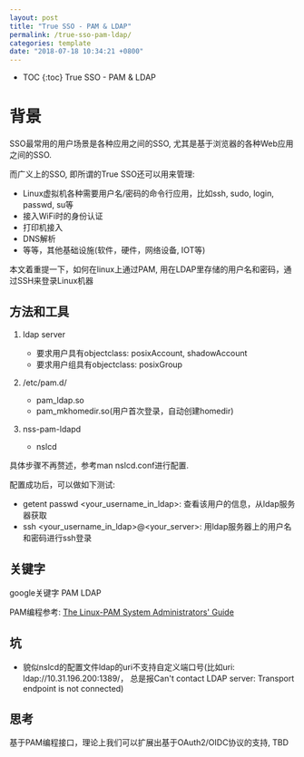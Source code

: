 ```yaml
---
layout: post
title: "True SSO - PAM & LDAP"
permalink: /true-sso-pam-ldap/
categories: template
date: "2018-07-18 10:34:21 +0800"
---
```


* TOC
{:toc}
True SSO - PAM & LDAP

# 背景

SSO最常用的用户场景是各种应用之间的SSO, 尤其是基于浏览器的各种Web应用之间的SSO.

而广义上的SSO, 即所谓的True SSO还可以用来管理:

* Linux虚拟机各种需要用户名/密码的命令行应用，比如ssh, sudo, login, passwd, su等
* 接入WiFi时的身份认证
* 打印机接入
* DNS解析
* 等等，其他基础设施(软件，硬件，网络设备, IOT等)

本文着重提一下，如何在linux上通过PAM, 用在LDAP里存储的用户名和密码，通过SSH来登录Linux机器

## 方法和工具

1. ldap server
   * 要求用户具有objectclass: posixAccount, shadowAccount
   * 要求用户组具有objectclass: posixGroup

2. /etc/pam.d/
   * pam_ldap.so
   * pam_mkhomedir.so(用户首次登录，自动创建homedir)

3. nss-pam-ldapd
   * nslcd

具体步骤不再赘述，参考man nslcd.conf进行配置.

配置成功后，可以做如下测试:

* getent passwd <your_username_in_ldap>: 查看该用户的信息，从ldap服务器获取
* ssh <your_username_in_ldap>@<your_server>: 用ldap服务器上的用户名和密码进行ssh登录

## 关键字

google关键字 PAM LDAP

PAM编程参考: [The Linux-PAM System Administrators' Guide](http://www.linux-pam.org/Linux-PAM-html/Linux-PAM_SAG.html)

## 坑

* 貌似nslcd的配置文件ldap的uri不支持自定义端口号(比如uri: ldap://10.31.196.200:1389/， 总是报Can't contact LDAP server: Transport endpoint is not connected)

## 思考

基于PAM编程接口，理论上我们可以扩展出基于OAuth2/OIDC协议的支持, TBD

